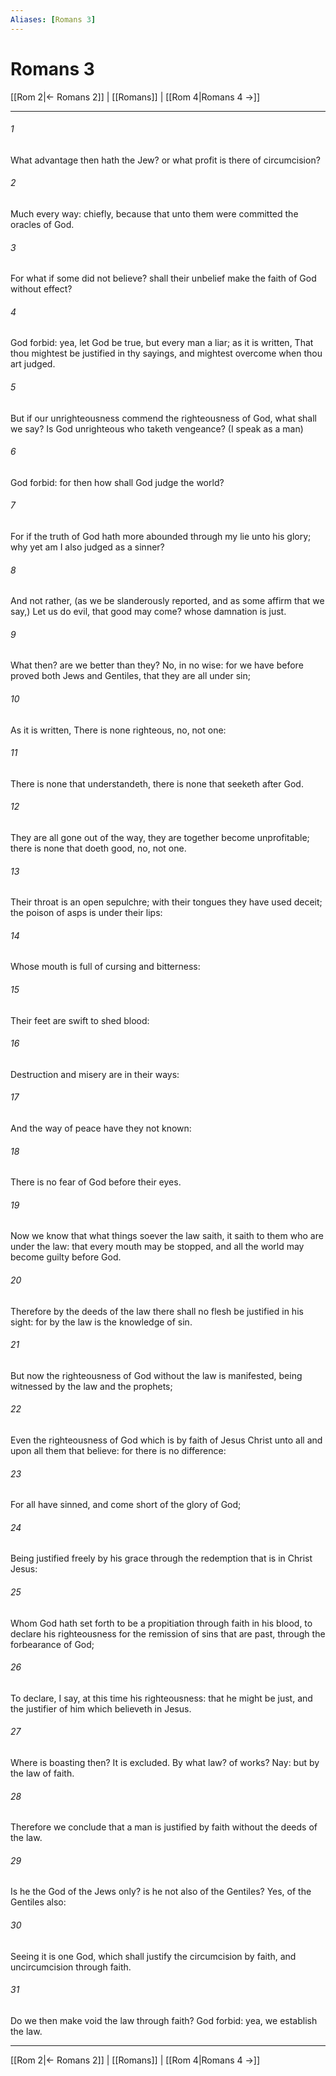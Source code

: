 ```yaml
---
Aliases: [Romans 3]
---
```

# Romans 3

[[Rom 2|← Romans 2]] | [[Romans]] | [[Rom 4|Romans 4 →]]
***



###### 1 
What advantage then hath the Jew? or what profit is there of circumcision? 

###### 2 
Much every way: chiefly, because that unto them were committed the oracles of God. 

###### 3 
For what if some did not believe? shall their unbelief make the faith of God without effect? 

###### 4 
God forbid: yea, let God be true, but every man a liar; as it is written, That thou mightest be justified in thy sayings, and mightest overcome when thou art judged. 

###### 5 
But if our unrighteousness commend the righteousness of God, what shall we say? Is God unrighteous who taketh vengeance? (I speak as a man) 

###### 6 
God forbid: for then how shall God judge the world? 

###### 7 
For if the truth of God hath more abounded through my lie unto his glory; why yet am I also judged as a sinner? 

###### 8 
And not rather, (as we be slanderously reported, and as some affirm that we say,) Let us do evil, that good may come? whose damnation is just. 

###### 9 
What then? are we better than they? No, in no wise: for we have before proved both Jews and Gentiles, that they are all under sin; 

###### 10 
As it is written, There is none righteous, no, not one: 

###### 11 
There is none that understandeth, there is none that seeketh after God. 

###### 12 
They are all gone out of the way, they are together become unprofitable; there is none that doeth good, no, not one. 

###### 13 
Their throat is an open sepulchre; with their tongues they have used deceit; the poison of asps is under their lips: 

###### 14 
Whose mouth is full of cursing and bitterness: 

###### 15 
Their feet are swift to shed blood: 

###### 16 
Destruction and misery are in their ways: 

###### 17 
And the way of peace have they not known: 

###### 18 
There is no fear of God before their eyes. 

###### 19 
Now we know that what things soever the law saith, it saith to them who are under the law: that every mouth may be stopped, and all the world may become guilty before God. 

###### 20 
Therefore by the deeds of the law there shall no flesh be justified in his sight: for by the law is the knowledge of sin. 

###### 21 
But now the righteousness of God without the law is manifested, being witnessed by the law and the prophets; 

###### 22 
Even the righteousness of God which is by faith of Jesus Christ unto all and upon all them that believe: for there is no difference: 

###### 23 
For all have sinned, and come short of the glory of God; 

###### 24 
Being justified freely by his grace through the redemption that is in Christ Jesus: 

###### 25 
Whom God hath set forth to be a propitiation through faith in his blood, to declare his righteousness for the remission of sins that are past, through the forbearance of God; 

###### 26 
To declare, I say, at this time his righteousness: that he might be just, and the justifier of him which believeth in Jesus. 

###### 27 
Where is boasting then? It is excluded. By what law? of works? Nay: but by the law of faith. 

###### 28 
Therefore we conclude that a man is justified by faith without the deeds of the law. 

###### 29 
Is he the God of the Jews only? is he not also of the Gentiles? Yes, of the Gentiles also: 

###### 30 
Seeing it is one God, which shall justify the circumcision by faith, and uncircumcision through faith. 

###### 31 
Do we then make void the law through faith? God forbid: yea, we establish the law.

***
[[Rom 2|← Romans 2]] | [[Romans]] | [[Rom 4|Romans 4 →]]
